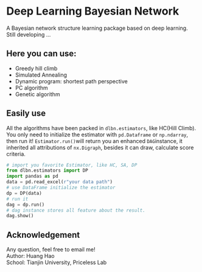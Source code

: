 # Deep Learning Bayesian Network

A Bayesian network structure learning package based on deep learning. Still developing ...  


## Here you can use:
* Greedy hill climb
* Simulated Annealing
* Dynamic program: shortest path perspective
* PC algorithm
* Genetic algorithm 

## Easily use

All the algorithms have been packed in ```dlbn.estimators```, like HC(Hill Climb). You only need to initialize the estimator with ```pd.Dataframe``` or ```np.ndarray```, then run it!
```Estimator.run()```will return you an enhanced ```DAG```instance, it inherited all attributions of ```nx.Digraph```, besides it can draw, calculate score criteria. 
```python
# import you favorite Estimator, like HC, SA, DP
from dlbn.estimators import DP
import pandas as pd
data = pd.read_excel(r"your data path")
# use DataFrame initialize the estimator
dp = DP(data)
# run it
dag = dp.run()
# dag instance stores all feature about the result. 
dag.show()
```



## Acknowledgement
Any question, feel free to email me!  
Author: Huang Hao    
School: Tianjin University, Priceless Lab  





